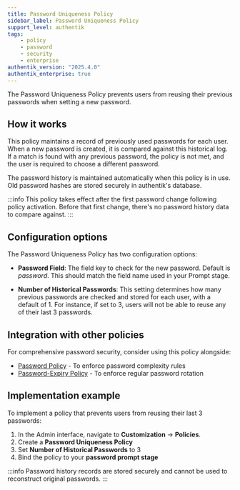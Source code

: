 ```yaml
---
title: Password Uniqueness Policy
sidebar_label: Password Uniqueness Policy
support_level: authentik
tags:
    - policy
    - password
    - security
    - enterprise
authentik_version: "2025.4.0"
authentik_enterprise: true
---
```


The Password Uniqueness Policy prevents users from reusing their previous passwords when setting a new password.

## How it works

This policy maintains a record of previously used passwords for each user. When a new password is created, it is compared against this historical log. If a match is found with any previous password, the policy is not met, and the user is required to choose a different password.

The password history is maintained automatically when this policy is in use. Old password hashes are stored securely in authentik's database.

:::info
This policy takes effect after the first password change following policy activation. Before that first change, there's no password history data to compare against.
:::

## Configuration options

The Password Uniqueness Policy has two configuration options:

- **Password Field**: The field key to check for the new password. Default is _password_. This should match the field name used in your Prompt stage.

- **Number of Historical Passwords**: This setting determines how many previous passwords are checked and stored for each user, with a default of 1. For instance, if set to 3, users will not be able to reuse any of their last 3 passwords.

## Integration with other policies

For comprehensive password security, consider using this policy alongside:

- [Password Policy](./index.md#password-policy) - To enforce password complexity rules
- [Password-Expiry Policy](./index.md#password-expiry-policy) - To enforce regular password rotation

## Implementation example

To implement a policy that prevents users from reusing their last 3 passwords:

1. In the Admin interface, navigate to **Customization** -> **Policies**.
2. Create a **Password Uniqueness Policy**
3. Set **Number of Historical Passwords** to 3
4. Bind the policy to your **password prompt stage**

:::info
Password history records are stored securely and cannot be used to reconstruct original passwords.
:::
